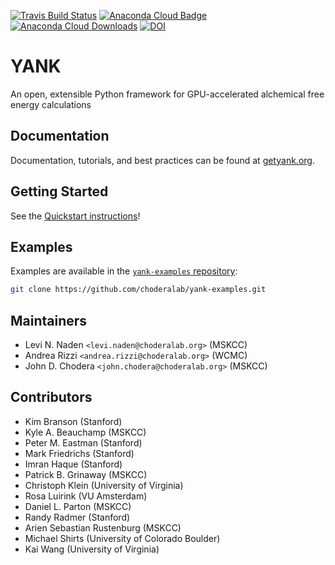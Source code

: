 [![Travis Build Status](https://travis-ci.org/choderalab/yank.png)](https://travis-ci.org/choderalab/yank)
[![Anaconda Cloud Badge](https://anaconda.org/omnia/yank/badges/version.svg)](https://anaconda.org/omnia/yank)
[![Anaconda Cloud Downloads](https://anaconda.org/omnia/yank/badges/downloads.svg)](https://anaconda.org/omnia/yank)
[![DOI](https://zenodo.org/badge/13779937.svg)](https://zenodo.org/badge/latestdoi/13779937)

YANK
====

An open, extensible Python framework for GPU-accelerated alchemical free energy calculations

Documentation
-------------

Documentation, tutorials, and best practices can be found at [getyank.org](http://getyank.org).

Getting Started
---------------
See the [Quickstart instructions](http://getyank.org/latest/quickstart.html)!

Examples
--------

Examples are available in the [`yank-examples` repository](http://github.com/choderalab/yank-examples):
```bash
git clone https://github.com/choderalab/yank-examples.git
```

Maintainers
-----------

* Levi N. Naden `<levi.naden@choderalab.org>` (MSKCC)
* Andrea Rizzi `<andrea.rizzi@choderalab.org>` (WCMC)
* John D. Chodera `<john.chodera@choderalab.org>` (MSKCC)

Contributors
------------
* Kim Branson (Stanford)
* Kyle A. Beauchamp (MSKCC)
* Peter M. Eastman (Stanford)
* Mark Friedrichs (Stanford)
* Imran Haque (Stanford)
* Patrick B. Grinaway (MSKCC)
* Christoph Klein (University of Virginia)
* Rosa Luirink (VU Amsterdam)
* Daniel L. Parton (MSKCC)
* Randy Radmer (Stanford)
* Arien Sebastian Rustenburg (MSKCC)
* Michael Shirts (University of Colorado Boulder)
* Kai Wang (University of Virginia)
